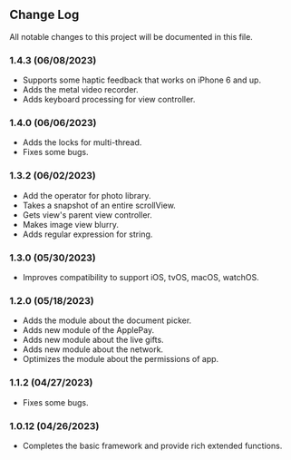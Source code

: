 ## Change Log

All notable changes to this project will be documented in this file.

### **1.4.3 (06/08/2023)**

- Supports some haptic feedback that works on iPhone 6 and up.
- Adds the metal video recorder.
- Adds keyboard processing for view controller.

### **1.4.0 (06/06/2023)**

- Adds the locks for multi-thread.
- Fixes some bugs.

### **1.3.2 (06/02/2023)**

- Add the operator for photo library.
- Takes a snapshot of an entire scrollView.
- Gets view's parent view controller.
- Makes image view blurry.
- Adds regular expression for string.

### **1.3.0 (05/30/2023)**

- Improves compatibility to support iOS, tvOS, macOS, watchOS.

### **1.2.0 (05/18/2023)**

- Adds the module about the document picker.
- Adds new module of the ApplePay.
- Adds new module about the live gifts.
- Adds new module about the network.
- Optimizes the module about the permissions of app.

### **1.1.2 (04/27/2023)**

- Fixes some bugs.

### **1.0.12 (04/26/2023)**
 
- Completes the basic framework and provide rich extended functions.
